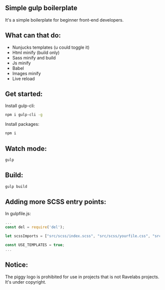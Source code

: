 ## Simple gulp boilerplate
It's a simple boilerplate for beginner front-end developers.
## What can that do:
- Nunjucks templates (u could toggle it)
- Html minify (build only)
- Sass minify and build
- Js minify
- Babel
- Images minify
- Live reload
## Get started:
Install gulp-cli:   
```bash
npm i gulp-cli -g 
```
Install packages:   
```bash 
npm i 
```

## Watch mode:
```bash
gulp 
```

## Build:
```bash
gulp build 
```

## Adding more SCSS entry points:
In gulpfile.js:
```javascript
...
const del = require('del');

let scssImports = ["src/scss/index.scss", "src/scss/yourfile.css", "src/scss/yourfile2.css"] 

const USE_TEMPLATES = true;
...
```

## Notice:
The piggy logo is prohibited for use in projects that is not Ravelabs projects. It's under copyright.
